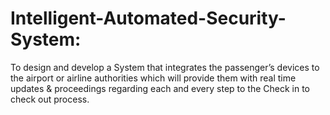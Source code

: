 # Intelligent-Automated-Security-System:
To design and develop a System that integrates the passenger’s devices to the airport or airline authorities which will provide them with real time updates & proceedings regarding each and every step to the Check in to check out process. 
